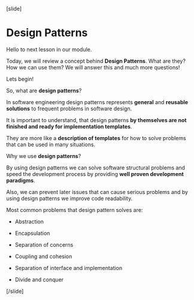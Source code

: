 [slide]

# Design Patterns

Hello to next lesson in our module.

Today, we will review a concept behind **Design Patterns**. What are they? How we can use them? We will answer this and much more questions!

Lets begin!

So, what are **design patterns**?

In software engineering design patterns represents **general** and **reusable solutions** to frequent problems in software design.

It is important to understand, that design patterns **by themselves are not finished and ready for implementation templates**.

They are more like a **description of templates** for how to solve problems that can be used in many situations.

Why we use **design patterns**?

By using design patterns we can solve software structural problems and speed the development process by providing **well proven development paradigms**.

Also, we can prevent later issues that can cause serious problems and by using design patterns we improve code readability.

Most common problems that design pattern solves are:

- Abstraction

- Encapsulation

- Separation of concerns 

- Coupling and cohesion

- Separation of interface and implementation

- Divide and conquer







[/slide]